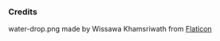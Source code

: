 ### Credits
water-drop.png made by Wissawa Khamsriwath from [Flaticon](https://www.flaticon.com/free-icon/water-drop_179181)

